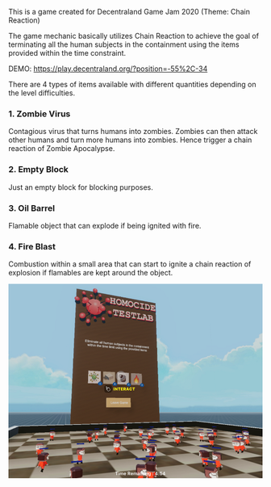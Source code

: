 This is a game created for Decentraland Game Jam 2020 (Theme: Chain Reaction)

The game mechanic basically utilizes Chain Reaction to achieve the goal of terminating all the human subjects in the containment using the items provided within the time constraint. 

DEMO:
https://play.decentraland.org/?position=-55%2C-34

There are 4 types of items available with different quantities depending on the level difficulties. 

### 1. Zombie Virus
Contagious virus that turns humans into zombies. Zombies can then attack other humans and turn more humans into zombies. Hence trigger a chain reaction of Zombie Apocalypse.

### 2. Empty Block
Just an empty block for blocking purposes.

### 3. Oil Barrel
Flamable object that can explode if being ignited with fire. 

### 4. Fire Blast
Combustion within a small area that can start to ignite a chain reaction of explosion if flamables are kept around the object.

![screenshot](https://github.com/tensaix2j/decentraland_cr/blob/master/screenshot/homocide_testlab_ss.png?raw=true)
